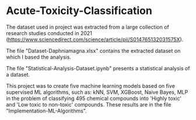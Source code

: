 # Acute-Toxicity-Classification

The dataset used in project was extracted from a large collection of research studies conducted in 2021 (https://www.sciencedirect.com/science/article/pii/S014765132031575X).

The file "Dataset-Daphniamagna.xlsx" contains the extracted dataset on which I based the analysis.

The file "Statistical-Analysis-Dataset.ipynb" presents a statistical analysis of a dataset.

This project was to create five machine learning models based on five supervised ML algorithms, such as: kNN, SVM, XGBoost, Naive Bayes, MLP in the problem of classifying 495 chemical compounds into 'Highly toxic' and 'Low toxic to non-toxic' compounds. These results are in the file "Implementation-ML-Algorithms".
